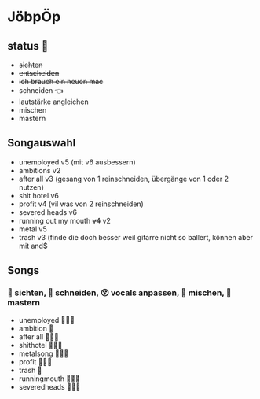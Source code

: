 # JöbpÖp

## status 🔭 

- ~~sichten~~
- ~~entscheiden~~
- ~~ich brauch ein neuen mac~~
- schneiden 👈
- lautstärke angleichen
- mischen
- mastern


## Songauswahl
- unemployed v5 (mit v6 ausbessern)
- ambitions v2
- after all v3 (gesang von 1 reinschneiden, übergänge von 1 oder 2 nutzen)
- shit hotel v6
- profit v4 (vil was von 2 reinschneiden)
- severed heads v6
- running out my mouth ~~v4~~ v2
- metal v5
- trash v3 (finde die doch besser weil gitarre nicht so ballert, können aber mit and$




## Songs
### 🔭 sichten, 🔪 schneiden, 😵 vocals anpassen, 🍹 mischen, 💅 mastern
- unemployed 🔪😵🍹
- ambition 🔪
- after all 🔪😵🍹
- shithotel 🔪😵🍹
- metalsong 🔪😵🍹
- profit 🔪😵🍹
- trash 🔪
- runningmouth 🔪😵🍹
- severedheads 🔪😵🍹

